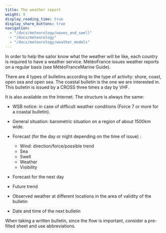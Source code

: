 ```yaml
---
title: The weather report
weight: 9
display_reading_time: true
display_share_buttons: true
navigation:
  - "/docs/meteorology/waves_and_swell"
  - "/docs/meteorology"
  - "/docs/meteorology/weather_models"
---
```


In order to help the sailor know what the weather will be like, each country is required to have a weather service. MétéoFrance issues weather reports on a regular basis (see MétéoFranceMarine Guide).

There are 4 types of bulletins according to the type of activity: shore, coast, open sea and open sea. The coastal bulletin is the one we are interested in. This bulletin is issued by a CROSS three times a day by VHF.

It is also available on the Internet. The structure is always the same:

- WSB notice: in case of difficult weather conditions (Force 7 or more for a coastal bulletin).
- General situation: barometric situation on a region of about 1500km wide.
- Forecast (for the day or night depending on the time of issue) :
  - Wind: direction/force/possible trend
  - Sea
  - Swell
  - Weather
  - Visibility

- Forecast for the next day
- Future trend
- Observed weather at different locations in the area of validity of the bulletin
- Date and time of the next bulletin

When taking a written bulletin, since the flow is important, consider a pre-filled sheet and use abbreviations.